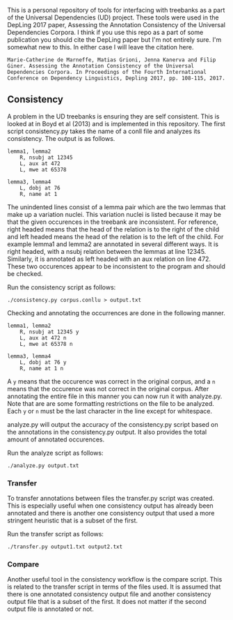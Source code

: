 This is a personal repository of tools for interfacing with treebanks as a part of the Universal Dependencies (UD) project. These tools were used in the DepLing 2017 paper, Assessing the Annotation Consistency of the Universal Dependencies Corpora. I think if you use this repo as a part of some publication you should cite the DepLing paper but I'm not entirely sure. I'm somewhat new to this. In either case I will leave the citation here.

```
Marie-Catherine de Marneffe, Matias Grioni, Jenna Kanerva and Filip Giner. Assessing the Annotation Consistency of the Universal Dependencies Corpora. In Proceedings of the Fourth International Conference on Dependency Linguistics, Depling 2017, pp. 108-115, 2017.
```

## Consistency

A problem in the UD treebanks is ensuring they are self consistent. This is looked at in Boyd et al (2013) and is implemented in this repository. The first script consistency.py takes the name of a conll file and analyzes its consistency. The output is as follows.

```
lemma1, lemma2
    R, nsubj at 12345
    L, aux at 472
    L, mwe at 65378

lemma3, lemma4
    L, dobj at 76
    R, name at 1
```

The unindented lines consist of a lemma pair which are the two lemmas that make up a variation nuclei. This variation nuclei is listed because it may be that the given occurences in the treebank are inconsistent. For reference, right headed means that the head of the relation is to the right of the child and left headed means the head of the relation is to the left of the child. For example lemma1 and lemma2 are annotated in several different ways. It is right headed, with a nsubj relation between the lemmas at line 12345. Similarly, it is annotated as left headed with an aux relation on line 472. These two occurences appear to be inconsistent to the program and should be checked.

Run the consistency script as follows:

```
./consistency.py corpus.conllu > output.txt
```

Checking and annotating the occurrences are done in the following manner.

```
lemma1, lemma2
    R, nsubj at 12345 y
    L, aux at 472 n
    L, mwe at 65378 n

lemma3, lemma4
    L, dobj at 76 y
    R, name at 1 n
```

A `y` means that the occurence was correct in the original corpus, and a `n` means that the occurence was not correct in the original corpus. After annotating the entire file in this manner you can now run it with analyze.py. Note that are are some formatting restrictions on the file to be analyzed. Each `y` or `n` must be the last character in the line except for whitespace.

analyze.py will output the accuracy of the consistency.py script based on the annotations in the consistency.py output. It also provides the total amount of annotated occurences.

Run the analyze script as follows:

```
./analyze.py output.txt
```

### Transfer

To transfer annotations between files the transfer.py script was created. This is especially useful when one consistency output has already been annotated and there is another one consistency output that used a more stringent heuristic that is a subset of the first.

Run the transfer script as follows:

```
./transfer.py output1.txt output2.txt
```

### Compare

Another useful tool in the consistency workflow is the compare script. This is related to the transfer script in terms of the files used. It is assumed that there is one annotated consistency output file and another consistency output file that is a subset of the first. It does not matter if the second output file is annotated or not.
